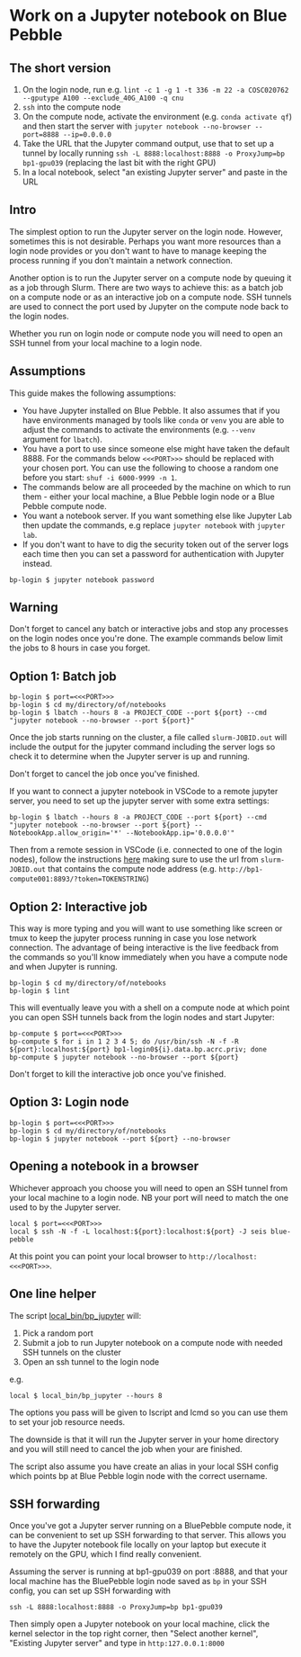 # Work on a Jupyter notebook on Blue Pebble

## The short version
1. On the login node, run e.g. `lint -c 1 -g 1 -t 336 -m 22 -a COSC020762 --gputype A100 --exclude_40G_A100 -q cnu`
2. `ssh` into the compute node
3. On the compute node, activate the environment (e.g. `conda activate qf`) and then start the server with `jupyter notebook --no-browser --port=8888 --ip=0.0.0.0`
4. Take the URL that the Jupyter command output, use that to set up a tunnel by locally running `ssh -L 8888:localhost:8888 -o ProxyJump=bp bp1-gpu039` (replacing the last bit with the right GPU)
5. In a local notebook, select "an existing Jupyter server" and paste in the URL

## Intro
The simplest option to run the Jupyter server on the login node.
However, sometimes this is not desirable. Perhaps you want more resources than a login node provides or you don't want to have to manage keeping the process running if you don't maintain a network connection.

Another option is to run the Jupyter server on a compute node by queuing it as a job through Slurm.
There are two ways to achieve this: as a batch job on a compute node or as an interactive job on a compute node.
SSH tunnels are used to connect the port used by Jupyter on the compute node back to the login nodes.

Whether you run on login node or compute node you will need to open an SSH tunnel from your local machine to a login node.

## Assumptions

This guide makes the following assumptions:

* You have Jupyter installed on Blue Pebble. It also assumes that if you have environments managed by tools like `conda` or `venv` you are able to adjust the commands to activate the environments (e.g. `--venv` argument for `lbatch`).
* You have a port to use since someone else might have taken the default 8888. For the commands below `<<<PORT>>>` should be replaced with your chosen port. You can use the following to choose a random one before you start: `shuf -i 6000-9999 -n 1`.
* The commands below are all proceeded by the machine on which to run them - either your local machine, a Blue Pebble login node or a Blue Pebble compute node.
* You want a notebook server. If you want something else like Jupyter Lab then update the commands, e.g replace `jupyter notebook` with `jupyter lab`.
* If you don't want to have to dig the security token out of the server logs each time then you can set a password for authentication with Jupyter instead.

```
bp-login $ jupyter notebook password
```

## Warning

Don't forget to cancel any batch or interactive jobs and stop any processes on the login nodes once you're done. The example commands below limit the jobs to 8 hours in case you forget.

## Option 1: Batch job

```
bp-login $ port=<<<PORT>>>
bp-login $ cd my/directory/of/notebooks
bp-login $ lbatch --hours 8 -a PROJECT_CODE --port ${port} --cmd "jupyter notebook --no-browser --port ${port}"
```

Once the job starts running on the cluster, a file called `slurm-JOBID.out` will include the output for the jupyter command including the server logs so check it to determine when the Jupyter server is up and running.

Don't forget to cancel the job once you've finished.

If you want to connect a jupyter notebook in VSCode to a remote jupyter server, you need to set up the jupyter server with some extra settings:

```
bp-login $ lbatch --hours 8 -a PROJECT_CODE --port ${port} --cmd "jupyter notebook --no-browser --port ${port} --NotebookApp.allow_origin='*' --NotebookApp.ip='0.0.0.0'"
```

Then from a remote session in VSCode (i.e. connected to one of the login nodes), follow the instructions [here](https://code.visualstudio.com/docs/datascience/jupyter-kernel-management#_existing-jupyter-server) making sure to use the url from `slurm-JOBID.out` that contains the compute node address (e.g. `http://bp1-compute001:8893/?token=TOKENSTRING`) 

## Option 2: Interactive job

This way is more typing and you will want to use something like screen or tmux to keep the jupyter process running in case you lose network connection. The advantage of being interactive is the live feedback from the commands so you'll know immediately when you have a compute node and when Jupyter is running.

```
bp-login $ cd my/directory/of/notebooks
bp-login $ lint
```

This will eventually leave you with a shell on a compute node at which point you can open SSH tunnels back from the login nodes and start Jupyter:

```
bp-compute $ port=<<<PORT>>>
bp-compute $ for i in 1 2 3 4 5; do /usr/bin/ssh -N -f -R ${port}:localhost:${port} bp1-login0${i}.data.bp.acrc.priv; done
bp-compute $ jupyter notebook --no-browser --port ${port}
```

Don't forget to kill the interactive job once you've finished.

## Option 3: Login node

```
bp-login $ port=<<<PORT>>>
bp-login $ cd my/directory/of/notebooks
bp-login $ jupyter notebook --port ${port} --no-browser
```

## Opening a notebook in a browser

Whichever approach you choose you will need to open an SSH tunnel from your local machine to a login node.
NB your port will need to match the one used to by the Jupyter server.

```
local $ port=<<<PORT>>>
local $ ssh -N -f -L localhost:${port}:localhost:${port} -J seis blue-pebble
```

At this point you can point your local browser to `http://localhost:<<<PORT>>>`.

## One line helper

The script [local_bin/bp_jupyter](../local_bin/bp_jupyter) will:
1. Pick a random port
2. Submit a job to run Jupyter notebook on a compute node with needed SSH tunnels on the cluster
3. Open an ssh tunnel to the login node

e.g.
```
local $ local_bin/bp_jupyter --hours 8
```
The options you pass will be given to lscript and lcmd so you can use them to set your job resource needs.

The downside is that it will run the Jupyter server in your home directory and you will still need to cancel the job when your are finished.

The script also assume you have create an alias in your local SSH config which points bp at Blue Pebble login node with the correct username.

## SSH forwarding
Once you've got a Jupyter server running on a BluePebble compute node, it can be convenient to set up SSH forwarding to that server.
This allows you to have the Jupyter notebook file locally on your laptop but execute it remotely on the GPU, which I find really convenient.

Assuming the server is running at bp1-gpu039 on port :8888, and that your local machine has the BluePebble login node saved as `bp` in your SSH config, you can set up SSH forwarding with
```
ssh -L 8888:localhost:8888 -o ProxyJump=bp bp1-gpu039
```
Then simply open a Jupyter notebook on your local machine, click the kernel selector in the top right corner, then "Select another kernel", "Existing Jupyter server" and type in `http:127.0.0.1:8000`
